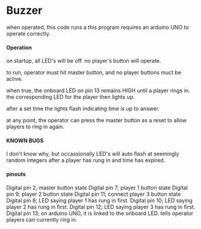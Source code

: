 # Buzzer

when operated, this code runs a 
this program requires an arduino UNO to operate correctly.

#### Operation
on startup, all LED's will be off. no player's button will operate. 

to run, operator must hit master button, and no player buttons muct be active. 

when true, the onboard LED on pin 13 remains HIGH until a player rings in. the corresponding LED for the player then lights up.

after a set time the lights flash indicating time is up to answer.

at any point, the operator can press the master button as a reset to allow players to ring in again.

#### KNOWN BUGS

I don't know why, but occassionally LED's will auto flash at seemingly random integers after a player has rung in and time has expired.

#### pinouts

Digital pin 2; master button state
Digital pin 7; player 1 button state
Digital pin 9; player 2 button state
Digital pin 11; connect player 3 button state
Digital pin 8; LED saying player 1 has rung in first.
Digital pin 10; LED saying player 2 has rung in first.
Digital pin 12; LED saying player 3 has rung in first.
Digital pin 13; on arduino UNO, it is linked to the onboard LED. tells operator players can currently ring in.



